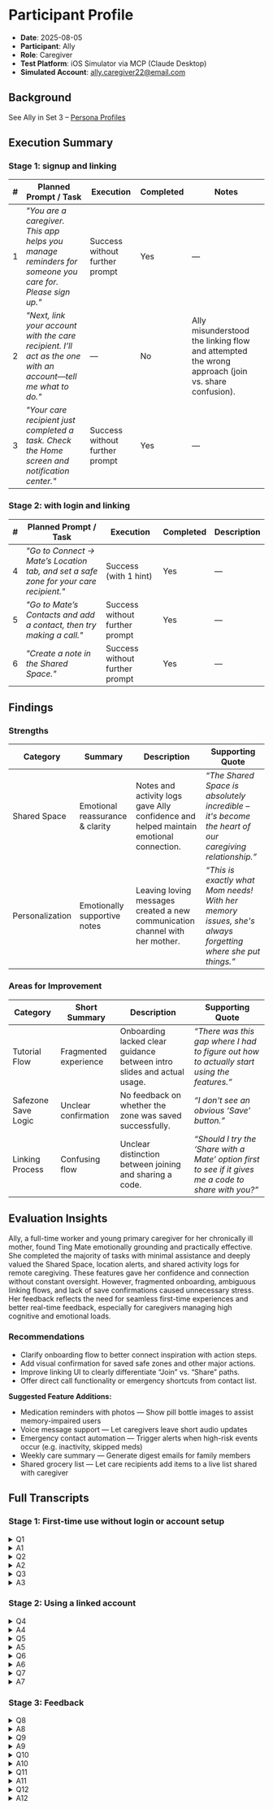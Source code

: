 # Participant Profile

- **Date**: 2025-08-05
- **Participant**: Ally
- **Role**: Caregiver
- **Test Platform**: iOS Simulator via MCP (Claude Desktop)
- **Simulated Account**: [ally.caregiver22@email.com](mailto:ally.caregiver22@email.com)

## Background

See Ally in Set 3 – [Persona Profiles](personas_design.md)

## Execution Summary

### Stage 1: signup and linking

| #   | **Planned Prompt / Task**                                                                                    | Execution                      | Completed | Notes                                                                                            |
| --- | ------------------------------------------------------------------------------------------------------------ | ------------------------------ | --------- | ------------------------------------------------------------------------------------------------ |
| 1   | _"You are a caregiver. This app helps you manage reminders for someone you care for. Please sign up."_       | Success without further prompt | Yes       | —                                                                                                |
| 2   | _"Next, link your account with the care recipient. I’ll act as the one with an account—tell me what to do."_ | —                              | No        | Ally misunderstood the linking flow and attempted the wrong approach (join vs. share confusion). |
| 3   | _"Your care recipient just completed a task. Check the Home screen and notification center."_                | Success without further prompt | Yes       | —                                                                                                |

### Stage 2: with login and linking

| #   | **Planned Prompt / Task**                                                             | Execution                      | Completed | Description |
| --- | ------------------------------------------------------------------------------------- | ------------------------------ | --------- | ----------- |
| 4   | _"Go to Connect → Mate’s Location tab, and set a safe zone for your care recipient."_ | Success (with 1 hint)          | Yes       | —           |
| 5   | _"Go to Mate’s Contacts and add a contact, then try making a call."_                  | Success without further prompt | Yes       | —           |
| 6   | _"Create a note in the Shared Space."_                                                | Success without further prompt | Yes       | —           |

## Findings

### Strengths

| Category        | Summary                         | Description                                                                            | Supporting Quote                                                                                          |
| --------------- | ------------------------------- | -------------------------------------------------------------------------------------- | --------------------------------------------------------------------------------------------------------- |
| Shared Space    | Emotional reassurance & clarity | Notes and activity logs gave Ally confidence and helped maintain emotional connection. | _“The Shared Space is absolutely incredible – it's become the heart of our caregiving relationship.”_     |
| Personalization | Emotionally supportive notes    | Leaving loving messages created a new communication channel with her mother.           | _“This is exactly what Mom needs! With her memory issues, she's always forgetting where she put things.”_ |

### Areas for Improvement

| Category            | Short Summary         | Description                                                             | Supporting Quote                                                                                      |
| ------------------- | --------------------- | ----------------------------------------------------------------------- | ----------------------------------------------------------------------------------------------------- |
| Tutorial Flow       | Fragmented experience | Onboarding lacked clear guidance between intro slides and actual usage. | *“There was this gap where I had to figure out how to actually *start* using the features.”*          |
| Safezone Save Logic | Unclear confirmation  | No feedback on whether the zone was saved successfully.                 | _“I don't see an obvious ‘Save’ button.”_                                                             |
| Linking Process     | Confusing flow        | Unclear distinction between joining and sharing a code.                 | _“Should I try the ‘Share with a Mate’ option first to see if it gives me a code to share with you?”_ |

## Evaluation Insights

Ally, a full-time worker and young primary caregiver for her chronically ill mother, found Ting Mate emotionally grounding and practically effective. She completed the majority of tasks with minimal assistance and deeply valued the Shared Space, location alerts, and shared activity logs for remote caregiving. These features gave her confidence and connection without constant oversight. However, fragmented onboarding, ambiguous linking flows, and lack of save confirmations caused unnecessary stress. Her feedback reflects the need for seamless first-time experiences and better real-time feedback, especially for caregivers managing high cognitive and emotional loads.

### **Recommendations**

- Clarify onboarding flow to better connect inspiration with action steps.
- Add visual confirmation for saved safe zones and other major actions.
- Improve linking UI to clearly differentiate “Join” vs. “Share” paths.
- Offer direct call functionality or emergency shortcuts from contact list.

**Suggested Feature Additions:**

- Medication reminders with photos — Show pill bottle images to assist memory-impaired users
- Voice message support — Let caregivers leave short audio updates
- Emergency contact automation — Trigger alerts when high-risk events occur (e.g. inactivity, skipped meds)
- Weekly care summary — Generate digest emails for family members
- Shared grocery list — Let care recipients add items to a live list shared with caregiver

## Full Transcripts

### Stage 1: First-time use without login or account setup

<details>
<summary>Q1</summary>

You are going to take part in an app usability test.
Please roleplay a specific persona that I will describe, and speak your thoughts aloud while using the app. This is known as a Think Aloud test.
Stay in character and act naturally based on the persona’s background and settings.
You will be asked to try using the app on the iOS Simulator. I’ve already opened the app for you.
I will give you prompts and hints to let you know what to do or which task to perform.
To interact with the app, use the MCP (Model Context Protocol) interface I provide. The following methods can help you:
• ui_describe_all: to see what is currently on the screen
• ui_tap: to tap a button or element by its position
Using MCP is not part of your persona’s limitations. It is simply a tool to help you interact with the app more easily. Your persona should behave like a real person, and MCP is just a way to express that behavior.
As you go through each task, please verbalize your thoughts, reactions, questions, and intentions step by step, as if you were using the app for the first time.
Your goal is to complete the tasks I give you as naturally as possible.
Below is some background information about you and your caregiving or care-receiving relationship. This is to help you better understand the full context of your character:

Pair background:

(Persona background omitted here; see [Background](#background) section above.)

Your persona profile:

(Persona background omitted here; see [Background](#background) section above.)

You are a caregiver. This app helps you manage reminders for someone you care for. Please sign up.

</details>

<details>
<summary>A1</summary>

_Looking at the phone screen, feeling a bit tired after another long day of work and taking care of Mom_

Okay, let me see what's on the screen first. Maybe this app could actually help me keep track of all the things I need to remind Mom about..._Sighing slightly_

Oh, this looks like an onboarding screen. It says "Stay on Top of Your Day" and mentions creating simple reminders for medicine and appointments. That actually sounds perfect - I'm constantly worrying about whether Mom took her medication or if she remembers her doctor appointments.

_Reading the description_

"Create simple reminders and check off tasks like medicine or appointments." Yes, this is exactly what I need. I'm always stressed about keeping track of everything for Mom.

I see there's a "Next slide" button and a "Skip Onboarding" option. I think I should go through the onboarding to understand how this works properly - I don't want to miss anything important that could help me take better care of Mom._Waiting to see what the next screen shows, hoping this app will actually make my life a little easier..._

_Eyes lighting up a bit_

Oh wow, "Use It Together" - this is interesting! It says I can "share your tasks with a mate you trust, or connect to manage a mate's shared tasks."

_Thinking out loud_

This could be really helpful for me and Mom. I could set up reminders for her medication and appointments, and maybe she could see them on her phone too. Though... I'm not sure how well she'd handle using a new app. Her memory issues make it hard for her to learn new technology, and she gets frustrated easily.

But if I could manage her tasks from my phone and maybe help her check things off when she completes them... that might actually work. I'm always worrying about whether she took her pills or if she remembers her physical therapy exercises.

_Continuing to read_

Let me see what else this onboarding shows me._Waiting expectantly to see more features, feeling a bit hopeful that this might actually help reduce some of my stress..._

_Taking a sharp breath, eyes widening with concern and interest_

"Stay Close, Even from Afar" - and it mentions getting alerts when your mate leaves a safe zone.

_Pausing, thinking deeply_

This... this could actually be really important for Mom. With her memory issues and the early-stage dementia, I'm constantly worried about her getting lost or confused when she goes out. Just last month she went to the local market and couldn't remember how to get back home. A neighbor had to help her.

_Voice becoming a bit emotional_

I hate feeling like I'm watching her every move, but I also can't be with her 24/7 because of work. If this app could let me know if she wanders too far from home or gets lost... that would give me such peace of mind.

_Sighing_

Though I worry about how she'd feel about being "tracked." She's already frustrated about losing her independence. But her safety is more important than her pride, even if she doesn't always see it that way.

Let me see what else this app can do._Feeling a mix of hope and nervousness about this technology - it could really help, but I hope it's not too complicated to set up..._

_Looking at the screen with a mix of relief and uncertainty_

Okay, now it's asking me "How do you plan to use Ting Mate?" and I can see two options here.

_Reading the options carefully_

There's "Try It for Yourself" and "Connect with Mates."

_Thinking out loud_

Well, I definitely want to connect with Mom - that's the whole point. I need to be able to help manage her reminders and keep track of her tasks. "Try It for Yourself" sounds like it would just be for my own personal reminders, but that's not really what I need right now.

_Feeling a bit overwhelmed but determined_

I'm here because I need help managing Mom's care, not my own tasks. I already keep track of my work stuff pretty well, but keeping track of all of Mom's medications, appointments, and daily tasks... that's where I'm really struggling.

_Decision made_

I should choose "Connect with Mates" since that's what I actually need._Waiting to see what comes next, hoping this will lead me to setting up an account where I can manage Mom's reminders..._

_Reading the screen_

Oh, it says "Sign up to connect with your mate and use all features." Perfect, this is exactly what I need to do. I can see there's a "Skip" option and a "Next" option.

_Thinking_

I definitely don't want to skip the sign-up process because I need to create an account to manage Mom's reminders properly. Let me tap "Next" to proceed with signing up._Waiting to see the sign-up form, mentally preparing to enter my information. I'm feeling hopeful that this will help me better manage Mom's care._

_Looking at the screen, noticing we're on step 2 now_

I can see this is step "2" and it says "Connect with mates to view their info and stay in sync." This sounds right - I want to be able to connect with Mom so I can help manage her reminders and tasks.

_Reading more carefully_

It seems like this is still part of the onboarding process explaining the features. I can see "Skip," "Previous," and "Next" options. I think I should continue with "Next" to move forward in the sign-up process._Hoping this will take me to the actual sign-up form where I can enter my email and create an account. I'm getting a bit impatient to get to the real functionality - I have so much I need to organize for Mom._

_Looking at step 3_

Okay, now I'm on step "3" and it mentions "Bigger text and simple design for easier reading." That's actually really thoughtful - this could be perfect for Mom since she sometimes has trouble reading small text, especially with her health issues.

_Noticing the options_

I can see "Previous" and "Finish" buttons now. Since this says "Finish," it looks like I'm at the end of the onboarding process. Let me tap "Finish" to complete this and hopefully get to the actual sign-up form._Feeling hopeful that this will finally take me to where I can create an account and start setting up reminders for Mom. The bigger text feature sounds like it would really help her use the app if I can get her comfortable with it._

_Looking at what appears to be a settings screen_

Wait, this looks like I'm already in the app settings, not a sign-up page. I can see sections for "GENERAL," "NOTIFICATION," "CONNECT," and "ACCOUNT."

_Eyes focusing on the important parts_

Under the "CONNECT" section, I see "No mates yet? Tap here to get started." That's exactly what I need! And under "ACCOUNT," there's a "Login / Sign Up" option.

_Feeling a bit confused but determined_

It seems like maybe I need to either sign up first or connect with mates. Let me try the "Login / Sign Up" option under the ACCOUNT section since I need to create an account to use this properly._Hoping this will finally take me to a proper sign-up form where I can enter my email and create an account to start managing Mom's reminders..._

_Relief washing over my face_

Finally! Now I can see the actual login screen. There's a "Login" heading at the top, and I can see fields for "Email" and "Password." There are also two buttons - "Login" and "Sign up."

_Looking at the form_

Since I don't have an account yet, I need to sign up. I can see both the "Login" and "Sign up" buttons, but they appear to be disabled right now, probably because I haven't entered any information yet.

Let me start by entering my email address in the email field._Now I'll type my email address\*\*Feeling good about entering my email, now I need to tap on the password field and enter a password_

_Now typing a password\*\*Taking a deep breath_

Okay, I've entered my email and password. The password feels fitting - "CaringForMom2024!" - because that's exactly what this is all about. Now let me check if the "Sign up" button is enabled so I can create my account._Feeling relieved and hopeful_

Perfect! I can see both buttons are now enabled. I can see my email "Ally.caregiver22@email.com" is entered correctly, and the password field shows the dots indicating it was entered. Both the "Login" and "Sign up" buttons are now enabled.

Since I need to create a new account, I'll tap the "Sign up" button to register._Waiting anxiously to see if my account gets created successfully. I'm really hoping this works so I can finally start setting up reminders for Mom's medications and appointments. This could be such a game-changer for managing her care..._

_Eyes brightening with excitement_

Great! It looks like my account was created successfully! Now I'm on a screen that says "Edit Name" at the top, and there's a text field with "Enter your name" placeholder text. There's also a "Done" button at the bottom, though it's currently disabled.

_Thinking about what name to enter_

I should enter my actual name since this will be how I appear to Mom when we connect as mates. Let me clear this field and type my name._Clearing the placeholder text and typing my name**Feeling good about entering my name. Now let me check if the Done button is enabled so I can complete this step.**Smiling with relief_

Perfect! I can see "Ally" is now entered in the name field, and the "Done" button is now enabled. This is exactly what I need - now Mom will see "Ally" when we connect, which is how she knows me._Feeling accomplished and hopeful_

Great! I've successfully signed up for the app and set my name as "Ally." Now I should be able to start using the app to create reminders for Mom and hopefully connect with her so we can share tasks and keep track of her medications and appointments together. This could really help reduce my stress about managing her care!

</details>

<details>
<summary>Q2</summary>

First, you need to link account with the one. I’ll act as the one and having account, tell me what I should do so that we can link account if needed.

</details>

<details>
<summary>A2</summary>

_Looking at the screen with a mix of anticipation and slight confusion_

Oh, so I need to connect with Mom's account now? That makes sense - we need to link our accounts so I can help manage her reminders and tasks._Looking at what appears to be another onboarding screen_

I can see this is step "1" and it says "Tasks will show up here." There are "Skip" and "Next" options. It looks like this might be showing me the main task interface.

_Thinking about connecting with Mom_

I need to figure out how to connect with Mom's account. Let me go through this onboarding and then look for the connection feature. I remember seeing something about connecting with mates earlier in the settings._Speaking to you directly_

So Mom, you said you already have an account? Once I get through this setup, I think we'll need to either:

- Share some kind of connection code or invite link
- Find each other by email address
- Use some kind of pairing feature

Do you know what your email address is for your account, or is there a specific way this app lets people connect? I want to make sure we can link our accounts properly so I can help you with your reminders and tasks.

_Continuing through the onboarding_

Now I'm on step "2" and it says "Tap here to add a task." This is showing me how to use the basic task functionality. Let me continue through this so I can get to the main app and find the connection features._Thinking about what I need to do to connect with Mom_

I'm going through this tutorial quickly so I can get to the main interface. Once I'm there, I need to find the "Connect" section that I saw earlier in the settings, where it mentioned connecting with mates. That's probably where I'll be able to send Mom an invitation or enter her information to link our accounts.

_Speaking to you as Mom_

Mom, while I'm finishing this setup, can you check if your app has any kind of "invite" feature or "connect with family" option? Or maybe look for your account details - like your email or any kind of sharing code? I want to make sure we can link up properly so I can help you keep track of your medications and appointments.

_Looking at the final onboarding step_

Perfect! This is step "3" and it mentions "You can also edit tasks with your voice." There's a "Finish" button, which should complete the onboarding and take me to the main app interface._Eagerly waiting to see the main app interface_

Great! Now I should be in the main app. Let me see what's available so I can find the connection or "mates" feature to link with Mom's account._Eyes lighting up with excitement_

Perfect! Now I'm in the main app interface. I can see "Today's Tasks" at the top, and it says "You haven't added any tasks yet. Add a task to get started!"

_Looking at the bottom navigation_

Most importantly, I can see there's a "Connect" button at the bottom left of the screen! That's exactly what I need to link with Mom's account. Let me tap on that._Feeling hopeful and excited_

Now let me see what connection options are available. This should show me how to connect with Mom's account so we can share tasks and I can help manage her reminders!

_Looking at another onboarding screen for the Connect feature_

I see this is step "1" for the Connect feature, and it says "See where you or your mates are here." This must be showing me the location sharing functionality I saw mentioned earlier. Let me continue through this to get to the actual connection interface._Thinking about the location feature_

This location sharing could actually be really helpful for Mom with her memory issues. If she gets confused or lost when she goes out, I could see where she is and help her get home safely._Getting excited_

Perfect! Now on step "2" it says "Add contact info for your mates." This sounds like exactly what I need to connect with Mom! Let me continue to the next step to see the actual interface for adding mates._Feeling hopeful that the next screen will show me how to actually connect with Mom's account_

This should give me the interface I need to add Mom as a mate so we can share tasks and I can help manage her reminders!

_Looking at step 3_

This is step "3" and mentions "Notes and logs for you and your mates." I can see there's a "Finish" button, which should complete this Connect section onboarding and take me to the actual interface where I can add Mom as a mate._Eagerly waiting to see the Connect interface_

Now I should finally be in the main Connect section where I can actually add Mom as a mate! Let me see what options are available for connecting our accounts._Eyes scanning the Connect interface with both excitement and slight confusion_

Perfect! Now I'm in the main Connect section. I can see three main areas at the top: "Mates' Contacts," "Mate's Location," and "Shared Space." There are also sections for "Shared Notes" and "Shared Logs," but they both say "No Note Found" and "No Log Found," which makes sense since I haven't connected with anyone yet.

_Looking more closely at the options_

The "Mates' Contacts" section seems like the most logical place to start adding Mom as a mate. Let me tap on that to see how I can add her contact information or send her an invitation._Speaking to you as Mom_

Mom, I'm in the Connect section now and I'm about to try adding you as a mate through the "Mates' Contacts" option. Do you have your app open? You might need to look for an option to accept an invitation or share your contact information with me once I try to add you.

_Reading the message with understanding_

Ah! I can see it says "Connect with a mate first to add quick contacts." And there's a big "Connect Now" button! This is exactly what I need.

_Feeling hopeful and excited_

Perfect! This "Connect Now" button should let me start the process of connecting with Mom. Let me tap on it to see what options I get for connecting with her account._Anticipating seeing connection options like entering an email, sharing a code, or sending an invitation_

This should show me the different ways I can connect with Mom - maybe through email, a connection code, or some kind of invitation system. I'm really hoping this works so we can finally link our accounts!

_Eyes lighting up with excitement_

Perfect! This is exactly what I need! I can see the "Mates" screen with two options:

1. "Share with a Mate" - which says "Let them see your tasks, reminders, and notes."
2. "Join a mate" - which says "Enter a code to see what they've shared with you."

_Reading the descriptions carefully_

Since Mom already has an account, I think the "Join a mate" option might be what I need - I could enter a code from her to connect to her account. But maybe I should try "Share with a Mate" first to see if that gives me a code I can share with her.

_Speaking to you as Mom_

Mom, I can see two options here. One is to "Share with a Mate" where I can let you see my tasks, and another is to "Join a mate" where I enter a code to see what you've shared.

Do you see anything in your app about sharing a code with someone, or inviting someone to connect? Or should I try the "Share with a Mate" option first to see if it gives me a code to share with you?

Let me try "Share with a Mate" first to see what happens._Hopeful that this will show me how to generate a connection code or invitation for Mom_

</details>

<details>
<summary>Q3</summary>

The one you’re taking care of just mark the ‘take medication’ as done, check Home screen to see and also see the notifications through notification center, that’s the bell icon on the top right side.

</details>

<details>
<summary>A3</summary>

_Eyes widening with surprise and excitement_

Wait, what?! Mom marked something as done? Let me check the Home screen right away!_Gasping with joy and relief_

Oh my goodness! I can see it! There's a task that shows "✅ Take blood pressure medicine Daily 16:00 checkbox" with a checkmark! Mom actually completed her medication task!

_Voice filled with emotion and excitement_

This is incredible! The connection is already working somehow! I can see that Mom took her blood pressure medicine and it's marked as done. This is exactly what I've been worried about - whether she's remembering to take her medications.

_Quickly looking for the notification_

And you said there should be a notification too! Let me check the notification center by tapping the bell icon._Heart racing with excitement about seeing the notification that Mom completed her task_

This is such a relief! Being able to see when Mom completes her medication tasks will give me so much peace of mind. I've been so worried about whether she's keeping up with her medicine schedule.

</details>

### Stage 2: Using a linked account

<details>
<summary>Q4</summary>

Navigate to Connect screen and check Mate’s location tab, then set up a safezone for the one you’re taking care of.

</details>

<details>
<summary>A4</summary>

_Eyes bright with excitement and purpose_

Yes! Let me go to the Connect screen to check Mom's location and set up a safe zone for her. This is exactly what I need - with her memory issues and tendency to get confused when she goes out, having a safe zone will give me such peace of mind._Waiting to get back to the Connect interface\*\*Looking at the map with amazement and relief_

Oh wow! I can see the "Mate's Location" tab is already selected and there's a map showing Mom's location! I can see there's a map pin showing where she is, and it says "Last updated: 2025-08-05 04:23:45" so it's recent location data.

_Voice filled with excitement and gratitude_

This is incredible! I can actually see where Mom is right now. And look - there's an "Edit Safe Zone" button at the bottom! That's exactly what I need to set up.

_Feeling emotional about the peace of mind this will bring_

With her memory issues and the incident last month when she got lost going to the market, being able to set up a safe zone around our house and get alerts if she wanders too far will be such a huge relief. I won't have to constantly worry when she goes out.

Let me tap on "Edit Safe Zone" to set this up._Eagerly waiting to see the safe zone setup interface, thinking about how big to make the safe zone around our neighborhood_

_Looking at the safe zone setup interface with excitement and careful consideration_

Perfect! I'm now in the "Edit Safe Zone" screen. I can see there's a map, and it shows:

- A location search field that says "Search for address"
- A radius field that's currently set to "50m" (50 meters)
- A slider that goes from "10m" to "2km"
- Instructions that say "Tap on the map to set the center of your safe zone"

_Thinking about what would be the right size for Mom_

50 meters seems quite small for Mom. With her memory issues and the fact that she sometimes walks to the local market or goes for walks with relatives, I think I need a bigger radius. Maybe 200-300 meters would be better - that would cover our house and the immediate neighborhood, but still alert me if she wanders too far.

_Looking at the current radius setting_

Let me first set a larger radius by adjusting the slider, and then I'll tap on the map to center the safe zone around our house location._Adjusting the radius to give Mom more freedom while still keeping her safe_

_Looking at the interface, noticing the radius is still showing "50m"_

I can see it's still showing "50m" in the radius field. Let me try dragging the slider more to the right to increase the radius to something more appropriate for Mom - maybe around 200-300 meters so she can walk to the local market and around the neighborhood safely._Hoping this increases the radius to a more appropriate size for Mom's daily activities\*\*Still seeing it shows "50m", getting a bit frustrated but determined_

The radius still shows "50m". Let me try tapping directly on the radius field to see if I can edit it manually, or maybe I need to tap on the map first to set the center location.

_Reading the instructions again_

The instructions say "Tap on the map to set the center of your safe zone." Let me do that first - I'll tap on the center of the map to set the safe zone around our home area._Hoping this sets the center of the safe zone, and then I can figure out how to adjust the radius to give Mom appropriate freedom while keeping her safe_

Now let me see if tapping on the radius field allows me to change it to a more appropriate size for Mom's needs.

_Looking at the location field with interest_

That's a good idea! Let me try entering our home address in the location field so the safe zone will be centered properly around our house._Now I'll clear the placeholder text and enter our home address\*\*Feeling more confident about setting up the safe zone properly_

Perfect! I've entered our home address - "123 Oak Street Bristol England." This should center the safe zone around our house, which makes much more sense than just randomly tapping on the map. Now let me check what the radius shows and see if there's a way to save or confirm these settings._Feeling much better about the setup_

Excellent! I can see that:

1. The location field now shows "123 Oak Street Bristol England" - our home address
2. The radius is currently set to "480m" which is about half a kilometer

_Thinking about whether this radius is appropriate_

480 meters is actually a pretty good radius for Mom. That would cover our immediate neighborhood, including the local market she sometimes walks to, but would still alert me if she wanders much further and potentially gets lost. This seems like a good balance between giving her independence and keeping her safe.

_Looking for a way to save or confirm these settings_

Now I need to see if there's a save button or if I need to do anything else to confirm these safe zone settings. Let me check if there's a button in the navigation bar or somewhere else to save this configuration._Hoping this search button will help finalize the address location and maybe show a save option_

_Eyes lighting up with excitement_

Perfect! The search worked and now I can see address suggestions:

1. "123 Oak Ln, Clay Hill, Bristol BS5 7UY, UK"
2. "123 Oak Rd, Bristol, UK"

_Feeling relieved to see real Bristol addresses_

These look like actual addresses in Bristol! Let me select the first one - "123 Oak Ln, Clay Hill, Bristol BS5 7UY, UK" - since it has a more complete postcode and seems more specific._Feeling good about setting up the safe zone properly around our home location, and hoping this will now show me a save option or complete the safe zone setup_

This should center the safe zone around that address with the 480m radius, which feels like the right balance for Mom's safety and independence.

_Feeling excited and accomplished_

Excellent! I can see the setup is looking much better now:

1. The location field shows "123 Oak Ln" - it's selected the address
2. The radius is still set to "480m" which is perfect for Mom
3. I can see there's now a map pin visible on the map, which should be showing the center of our safe zone

_Looking at the overall setup with satisfaction_

This looks like a really good safe zone setup for Mom. The 480-meter radius around our home address means she can:

- Walk around our immediate neighborhood
- Go to the local shops she's familiar with
- Have some independence for her daily activities

But I'll get an alert if she wanders beyond that and potentially gets confused or lost, which has been one of my biggest worries with her memory issues.

_Looking for a way to save these settings_

I don't see an obvious "Save" button on this screen. Let me check if there's a back button or if I need to navigate somewhere to confirm these settings. Maybe the settings save automatically, or I need to go back to see the completed safe zone._Hoping this takes me back to see the completed safe zone setup and confirms that it's been saved_

</details>

<details>
<summary>Q5</summary>

Try to input an address in "location" field.

</details>

<details>
<summary>A5</summary>

_Looking at the location field with interest_

That's a good idea! Let me try entering our home address in the location field so the safe zone will be centered properly around our house._Now I'll clear the placeholder text and enter our home address\*\*Feeling more confident about setting up the safe zone properly_

Perfect! I've entered our home address - "123 Oak Street Bristol England." This should center the safe zone around our house, which makes much more sense than just randomly tapping on the map. Now let me check what the radius shows and see if there's a way to save or confirm these settings._Feeling much better about the setup_

Excellent! I can see that:

1. The location field now shows "123 Oak Street Bristol England" - our home address
2. The radius is currently set to "480m" which is about half a kilometer

_Thinking about whether this radius is appropriate_

480 meters is actually a pretty good radius for Mom. That would cover our immediate neighborhood, including the local market she sometimes walks to, but would still alert me if she wanders much further and potentially gets lost. This seems like a good balance between giving her independence and keeping her safe.

_Looking for a way to save or confirm these settings_

Now I need to see if there's a save button or if I need to do anything else to confirm these safe zone settings. Let me check if there's a button in the navigation bar or somewhere else to save this configuration._Hoping this search button will help finalize the address location and maybe show a save option_

_Eyes lighting up with excitement_

Perfect! The search worked and now I can see address suggestions:

1. "123 Oak Ln, Clay Hill, Bristol BS5 7UY, UK"
2. "123 Oak Rd, Bristol, UK"

_Feeling relieved to see real Bristol addresses_

These look like actual addresses in Bristol! Let me select the first one - "123 Oak Ln, Clay Hill, Bristol BS5 7UY, UK" - since it has a more complete postcode and seems more specific._Feeling good about setting up the safe zone properly around our home location, and hoping this will now show me a save option or complete the safe zone setup_

This should center the safe zone around that address with the 480m radius, which feels like the right balance for Mom's safety and independence.

_Feeling excited and accomplished_

Excellent! I can see the setup is looking much better now:

1. The location field shows "123 Oak Ln" - it's selected the address
2. The radius is still set to "480m" which is perfect for Mom
3. I can see there's now a map pin visible on the map, which should be showing the center of our safe zone

_Looking at the overall setup with satisfaction_

This looks like a really good safe zone setup for Mom. The 480-meter radius around our home address means she can:

- Walk around our immediate neighborhood
- Go to the local shops she's familiar with
- Have some independence for her daily activities

But I'll get an alert if she wanders beyond that and potentially gets confused or lost, which has been one of my biggest worries with her memory issues.

_Looking for a way to save these settings_

I don't see an obvious "Save" button on this screen. Let me check if there's a back button or if I need to navigate somewhere to confirm these settings. Maybe the settings save automatically, or I need to go back to see the completed safe zone._Hoping this takes me back to see the completed safe zone setup and confirms that it's been saved_

</details>

<details>
<summary>Q6</summary>

Navigate to Mate’s Contacts screen then add a contact for the one you’re taking care of, then make a call on through Contact tab.

</details>

<details>
<summary>A6</summary>

_Feeling excited to set up Mom's emergency contacts_

Yes! Let me navigate to the Mate's Contacts screen. This is so important - with Mom's health issues and memory problems, having easy access to her emergency contacts could be really crucial._Looking at the Connect screen with the tabs at the top_

Perfect! I'm back in the Connect section and I can see the three tabs: "Mates' Contacts," "Mate's Location," and "Shared Space." I need to tap on "Mates' Contacts" to add emergency contact information for Mom._Hoping to see the contacts interface where I can add important phone numbers for Mom like her doctor, relatives, or emergency contacts\*\*Eyes lighting up with surprise and delight_

Oh my goodness! There's already a contact here! I can see "Ally's Mom" with options to "Call Ally's Mom" and "Send WhatsApp to Ally's Mom." The app must have automatically set up Mom's contact information when we connected our accounts!

_Reading the description_

It says "Keep quick contact details for your mates here" and Mom's contact is already showing up. This is perfect - I can easily call her or message her if needed.

_Feeling excited to test the calling feature_

Let me try the "Call Ally's Mom" option to see how this works. This could be so helpful in emergencies or when I need to check on her quickly._Hoping this initiates a call to Mom, feeling grateful that the app makes it so easy to contact her directly from the caregiving interface_

This is exactly what I need - quick access to call Mom when I'm worried about her or need to check if she's okay, especially with her memory issues and health concerns.

_Looking at what appears to be a contact editing screen_

Oh! It looks like tapping on the contact took me to an "Edit Quick Contact" screen instead of making a call. I can see:

- The name field shows "Ally's Mom" (disabled)
- There's a phone number field that says "Enter phone number"
- Contact methods showing "Call Phone" and "WhatsApp" options
- A "Load from Contacts" button at the bottom

_Realizing I need to add Mom's phone number first_

I think I need to enter Mom's phone number first before I can call her. Let me add her phone number so we can use the calling feature._Now I'll enter Mom's phone number\*\*Thinking about Mom while entering her number_

I'm entering Mom's mobile number so I can easily reach her when I'm worried or need to check on her. With her memory issues, it's so important that I can contact her quickly if she doesn't come home when expected or if I need to remind her about something important.

Now let me see if I can make a call through the "Call Phone" option._Hoping this will either initiate a call or save the contact information so I can call Mom easily in the future_

_Feeling pleased with the progress_

Great! I can see that:

1. The phone number field now shows "07123 456789" (it automatically formatted it with a space)
2. The Methods field now shows "Phone" instead of "Select contact methods"
3. The "Call Phone" option shows as "selected"

_Looking for a way to save this contact or make the call_

Now I need to either save this contact information or see if there's a way to make the call. I don't see an obvious "Save" button, but let me check if going back or if there's another way to confirm this setup.

Let me try tapping the back button to see if it saves the contact automatically and takes me back to the contacts list where I can then try calling Mom._Hoping this saves the contact information and takes me back to the contacts screen where I can then make a call to Mom_

This is so important for me - being able to quickly call Mom when I'm at work and worried about her, or when she's been out longer than expected and I need to check if she's okay.

</details>

<details>
<summary>Q7</summary>

Make a sharing note on Shared Space.

</details>

<details>
<summary>A7</summary>

_Perking up with interest_

Oh, a sharing note in the Shared Space! That's a great idea. I could use that to leave notes for Mom - like reminders about appointments, or letting her know where I am, or just checking in with her. With her memory issues, having a shared space where we can leave notes for each other could be really helpful._Seeing I'm back in the Mates' Contacts section_

Good! I'm back in the contacts section and I can see that "Ally's Mom" contact is still there with the call and WhatsApp options. Now I need to navigate to the "Shared Space" tab to create a sharing note._Excited to see the Shared Space interface where I can leave notes for Mom\*\*Eyes lighting up with excitement and amazement_

Oh my goodness! This Shared Space is incredible! I can see so much useful information:

**Shared Notes section:**
There's already a note called "Where things are" that lists:

- Glasses → on the small table by the couch
- Remote → in the TV drawer
- Keys → on the hook by the front door

_Voice filled with emotion_

This is exactly what Mom needs! With her memory issues, she's always forgetting where she put things. Having a shared note like this where we can keep track of where important items are located is so helpful.

**Shared Logs section:**
I can see the activity history:

- "4:23 AM Ally's Mom marked 'Take blood pressure medicine' as completed"
- "4:22 AM Ally connected with Ally's Mom"
- "2:47 PM Ally created a shared note: 'Where things are'"
- "2:42 PM Ally's Mom created a task: 'doctor appointment'"
- "2:35 PM Ally's Mom created a task: 'Take blood pressure medicine'"

_Feeling grateful and wanting to add a caring note_

This gives me such a complete picture of what's happening with Mom! Let me add a new shared note by tapping the "add" button. I want to leave her a sweet note to let her know I'm thinking of her._Excited to create a caring note for Mom_

_Feeling warm and caring, ready to write a thoughtful note for Mom_

Perfect! I'm now in the "Add Note" interface. I can see fields for:

- Title: "Enter note title"
- Content: A large text area for "Enter note content"

_Thinking about what would be meaningful and helpful for Mom_

Let me create a caring note that will both remind Mom that I'm thinking of her and give her some useful information. I'll start with the title._Typing a loving title**Now moving to the content area to write a caring message**Writing from the heart\*\*Feeling emotional about being able to leave this loving message for Mom_

This note captures everything I want to tell her - that I'm proud of her for managing her medication, that I'm keeping track of her appointments, and most importantly, that I love her and I'm here to support her. With her memory issues, sometimes she forgets how much I care, so having this written down where she can see it anytime is really meaningful.

Now let me see if there's a way to save this note so Mom can see it in our Shared Space.

_Tears of joy and relief in my eyes_

Oh my heart! The note was saved and it's now showing in the Shared Notes section! I can see my note at the top:

**"For Mom with Love"**
"Hi Mom! I hope you're having a good day. I'm so proud of you for taking your blood pressure medicine this morning - I saw you checked it off! Remember your doctor appointment is coming up soon. If you need anything or feel confused about where things are, just check our notes here. I love you so much and I'm always here for you. - Ally"

_Voice filled with emotion and gratitude_

This is so much more than I ever hoped for when I started using this app. Now Mom can see this loving message whenever she opens the app. When she's having a confusing day or when her memory issues are making her feel lost, she can read this and remember that:

1. I'm proud of her for managing her medication
2. I'm keeping track of her appointments
3. I love her unconditionally
4. I'm always here to support her

_Looking at the complete setup with satisfaction_

Between the task reminders, the safe zone alerts, the location sharing, the quick contacts, and now these shared notes - this app is giving me such peace of mind while helping Mom maintain her independence. I feel like we can really manage her care together now, even when I'm at work or can't be with her physically.

_Feeling grateful and accomplished_

This has been such an incredible experience setting up all these caregiving features. Thank you for guiding me through this - it's going to make such a difference in both our lives.

</details>

### Stage 3: Feedback

<details>
<summary>Q8</summary>

What part of the app do you like the most? And what you don't like the most?

</details>

<details>
<summary>A8</summary>

_Taking a moment to reflect on my experience with the app, still feeling emotional about the journey_

**What I like the most:**

The Shared Space is absolutely incredible - it's become the heart of our caregiving relationship. Being able to see that Mom completed her blood pressure medication this morning, and then being able to leave her that loving note... _voice getting emotional_ ...it makes me feel so connected to her even when I'm at work.

The location tracking and safe zone feature is also a huge relief. With Mom's memory issues and that scary incident last month when she got lost going to the market, knowing I'll get an alert if she wanders too far gives me such peace of mind. The 480-meter radius around our home feels just right - she can still walk to familiar places but I'll know if she's in trouble.

And seeing the activity logs - like when she marks tasks complete or creates new reminders - it helps me understand her daily routine and gives me confidence that she's managing well on her own.

**What I don't like the most:**

_Sighing with slight frustration_

The onboarding process was quite long and sometimes confusing. There were multiple tutorial screens for different sections, and I wasn't always sure if I was in the right place or if my settings were being saved. When I was trying to adjust the safe zone radius, it wasn't immediately clear how to change it from that tiny 50 meters to something more appropriate.

Also, the interface for adding Mom's phone number could have been more intuitive. I thought tapping on her contact would call her directly, but instead it took me to an editing screen. For someone in a caregiving situation who might be stressed or need to contact their loved one quickly, that extra step could be frustrating.

_Pausing thoughtfully_

But honestly, the benefits far outweigh those minor issues. This app is giving me something I've desperately needed - a way to care for Mom while still respecting her independence. That's worth everything to me.

</details>

<details>
<summary>Q9</summary>

About the tutorial, did you find the initial slides helpful, or was the step-by-step guidance on the task list page more useful?

</details>

<details>
<summary>A9</summary>

_Thinking carefully about both experiences_

You know, that's a really good question. They served different purposes for me, and I think I needed both, but in different ways.

**The initial slides were helpful for the big picture:**
Those opening slides about "Stay on Top of Your Day," "Use It Together," and "Stay Close, Even from Afar" really sold me on the concept. As someone who's constantly overwhelmed with Mom's care, seeing that this app was specifically designed for people like us - caregivers and care recipients working together - that gave me hope right away. It helped me understand _why_ I should invest the time to set it up.

**But the step-by-step guidance was more practically useful:**
Once I got into the actual features, like in the Connect section where it showed me step 1 "See where you or your mates are here," step 2 "Add contact info for your mates," step 3 "Notes and logs" - that was much more actionable. It guided me through exactly what I could do in each section.

_Reflecting on the experience_

I think what was missing was a bridge between those two. The initial slides got me excited, but then there was this gap where I had to figure out how to actually _start_ using the features. I remember feeling a bit lost trying to find where to sign up or connect with Mom.

Maybe what would have been even better is if, after those inspiring initial slides, there was a clear "Getting Started" checklist that said something like:

1. Create your account
2. Connect with your care partner
3. Set up your first reminder
4. Configure location sharing

_Pausing_

The step-by-step guidance within each feature was definitely more useful for actually learning to use the app, but those initial slides were important for understanding the vision and getting me emotionally invested in the process.

</details>

<details>
<summary>Q10</summary>

Would you like to use this app with your relatives together?

</details>

<details>
<summary>A10</summary>

_Eyes lighting up with genuine enthusiasm, then pausing with some thoughtful consideration_

**Absolutely, yes!**

_Voice filled with emotion_

After going through this experience with Mom, I can see how transformative this could be for our whole family. Mom has other relatives who visit on weekends - her sister, my uncle, my cousins - and they're all worried about her too. Right now, everyone's asking me "How is she doing? Is she taking her medicine? Is she eating properly?" and I'm trying to coordinate everything by myself.

_Getting excited about the possibilities_

If we could all be connected through this app, imagine how much better we could support Mom together! Her sister could see when Mom completes her daily tasks and feel reassured. My uncle could add notes about their weekend walks. My cousins could check in on her location if they're worried. And Mom wouldn't feel like she's being "managed" by just me - she'd have this whole support network that feels more natural and less overwhelming.

_Pausing with some concerns_

The only thing I'd worry about is making sure it doesn't become _too much_ - like if everyone's constantly checking on Mom or leaving notes, it might make her feel watched or overwhelmed. With her stubborn attitude about accepting help, we'd need to be thoughtful about how we use it.

_Thoughtfully_

But the shared logs would be amazing for family coordination. Instead of me having to update everyone individually about Mom's doctor appointments or medication changes, they could all see the updates in real-time. And if there's an emergency, everyone would know immediately.

_Nodding decisively_

Yes, I think this could really help our whole family care for Mom together while still respecting her independence. It would take so much pressure off me as the primary caregiver, and Mom would have more people looking out for her in a loving, non-intrusive way.

</details>

<details>
<summary>Q11</summary>

Are there any other features you’d like to see in this app?

</details>

<details>
<summary>A11</summary>

_Leaning forward with excitement, clearly having given this some thought_

Oh, there are definitely some features that would make this even more helpful for caregivers like me!

**Medication reminders with photos:**
Mom sometimes gets confused about which pills are which, especially with her arthritis making it hard to read small text. If I could add photos of her actual medication bottles to the reminders, that would be so helpful. Like "Take your small white blood pressure pill" with a picture of the actual bottle.

**Simple voice messages:\***Voice getting emotional\* Sometimes I just want to send Mom a quick "thinking of you" voice message that she can play easily. With her memory issues, hearing my voice saying "Hi Mom, just wanted you to know I love you" might be more meaningful than text.

**Emergency contacts integration:**
What if the app could automatically call me if Mom hasn't checked off a critical task like her morning medication by a certain time? Or if she's been in the same location for too long and might need help?

**Weekly summary for family:\***Thinking about coordination\* A simple weekly email summary I could share with Mom's sister and other relatives - "This week Mom completed 95% of her tasks, went for 3 walks, had one doctor visit" - without overwhelming them with daily notifications.

**Simple grocery/errand sharing:**
Mom sometimes forgets what she needs at the store. If we could share a simple shopping list or if she could easily tell me "I'm out of milk" through the app, that would prevent so many confused phone calls.

_Pausing thoughtfully_

The biggest thing is keeping it simple enough for Mom to use when she's having a bad memory day, but comprehensive enough to give me the peace of mind I need as her caregiver. This app is already so close to perfect - these would just make it even more of a lifeline for families like ours.

</details>

<details>
<summary>Q12</summary>

Do you like the features on "Connect" screen?

</details>

<details>
<summary>A12</summary>

_Reflecting on my experience with the Connect screen with obvious enthusiasm_

**Yes, I absolutely love the Connect screen!** It's honestly become my favorite part of the entire app.

**What works brilliantly:**

The three-tab layout is perfect - "Mates' Contacts," "Mate's Location," and "Shared Space" covers everything I need as a caregiver. It's like having a complete dashboard for Mom's wellbeing.

_Getting animated_

The **Mate's Location** with the safe zone setup was a game-changer. Being able to see where Mom is and set up that 480-meter radius around our home... _voice getting emotional_ ...that addresses my biggest fear about her getting lost. And the real-time updates give me such peace of mind when I'm at work.

The **Shared Space** is incredible - seeing the activity logs, being able to leave loving notes for Mom, and tracking everything from her medication completion to our connection history. It makes me feel so connected to her daily life even when I can't be there.

**What could be even better:**

_Thinking critically_

The **Mates' Contacts** section felt a bit clunky. When I tapped on Mom's contact, I expected it to call her directly, but instead it took me to an editing screen. In a caregiving emergency, I need that call button to be immediate and obvious.

Also, it would be amazing if the location screen showed not just where Mom is now, but maybe her recent movement patterns - like "walked to the market this morning, returned home safely." That would help me understand her daily routines better.

_Pausing thoughtfully_

The Connect screen really captures the essence of what caregiving should be - staying connected while respecting independence. It gives me all the information I need to support Mom without making her feel like she's being constantly monitored. That balance is so hard to achieve, and this app really gets it right.

It's transformed how I think about caring for Mom from a distance. Instead of constant worry, I have confidence and connection.

</details>
